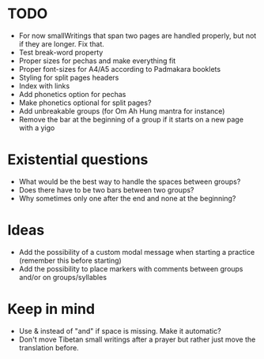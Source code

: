 # TODO

* For now smallWritings that span two pages are handled properly, but not if they are longer. Fix that.
* Test break-word property
* Proper sizes for pechas and make everything fit
* Proper font-sizes for A4/A5 according to Padmakara booklets
* Styling for split pages headers
* Index with links
* Add phonetics option for pechas
* Make phonetics optional for split pages?
* Add unbreakable groups (for Om Ah Hung mantra for instance)
* Remove the bar at the beginning of a group if it starts on a new page with a yigo

# Existential questions

* What would be the best way to handle the spaces between groups?
* Does there have to be two bars between two groups?
* Why sometimes only one after the end and none at the beginning?

# Ideas

* Add the possibility of a custom modal message when starting a practice (remember this before starting)
* Add the possibility to place markers with comments between groups and/or on groups/syllables

# Keep in mind

* Use & instead of "and" if space is missing. Make it automatic?
* Don't move Tibetan small writings after a prayer but rather just move the translation before.
